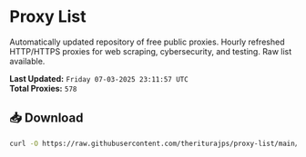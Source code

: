 # Proxy List

Automatically updated repository of free public proxies. Hourly refreshed HTTP/HTTPS proxies for web scraping, cybersecurity, and testing. Raw list available.

**Last Updated:** `Friday 07-03-2025 23:11:57 UTC`  
**Total Proxies:** `578`

## 📥 Download
```bash
curl -O https://raw.githubusercontent.com/theriturajps/proxy-list/main/proxies.txt
